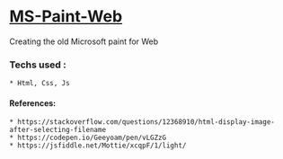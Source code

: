 # [MS-Paint-Web](https://overlorddamygod.github.io/ms-paint-web)

Creating the old Microsoft paint for Web

### Techs used :
    * Html, Css, Js

#### References:
    * https://stackoverflow.com/questions/12368910/html-display-image-after-selecting-filename
    * https://codepen.io/Geeyoam/pen/vLGZzG
    * https://jsfiddle.net/Mottie/xcqpF/1/light/

